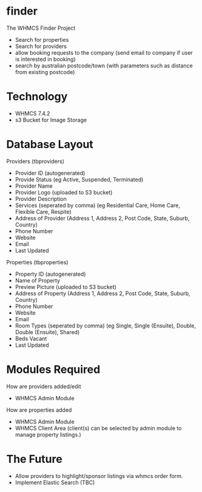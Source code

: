 # finder
The WHMCS Finder Project
- Search for properties
- Search for providers
- allow booking requests to the company (send email to company if user is interested in booking)
- search by australian postcode/town (with parameters such as distance from existing postcode)

# Technology
- WHMCS 7.4.2
- s3 Bucket for Image Storage

# Database Layout

Providers (tbproviders)
- Provider ID (autogenerated)
- Provide Status (eg Active, Suspended, Terminated)
- Provider Name
- Provider Logo (uploaded to S3 bucket)
- Provider Description
- Services (seperated by comma) (eg Residential Care, Home Care, Flexible Care, Respite)
- Address of Provider (Address 1, Address 2, Post Code, State, Suburb, Country)
- Phone Number
- Website
- Email
- Last Updated

Properties (tbproperties)
- Property ID (autogenerated)
- Name of Property 
- Preview Picture (uploaded to S3 bucket) 
- Address of Property (Address 1, Address 2, Post Code, State, Suburb, Country)
- Phone Number
- Website
- Email
- Room Types (seperated by comma) (eg Single, Single (Ensuite), Double, Double (Ensuite), Shared)
- Beds Vacant
- Last Updated

# Modules Required

How are providers added/edit 
- WHMCS Admin Module

How are properties added
- WHMCS Admin Module
- WHMCS Client Area (client(s) can be selected by admin module to manage property listings.)

# The Future
- Allow providers to highlight/sponsor listings via whmcs order form.
- Implement Elastic Search (TBC)






